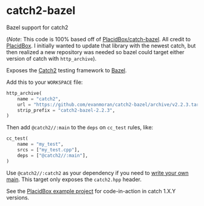 # catch2-bazel
Bazel support for catch2

(*Note*: This code is 100% based off of [PlacidBox/catch-bazel](https://github.com/PlacidBox/catch-bazel). All credit to [PlacidBox](https://github.com/PlacidBox/). I initially wanted to update that library with the newest catch, but then realized a new repository was needed so bazel could target either version of catch with `http_archive`).

Exposes the [Catch2](https://github.com/catchorg/Catch2) testing framework to
[Bazel](https://bazel.build/).

Add this to your `WORKSPACE` file:

```py
http_archive(
    name = "catch2",
    url = "https://github.com/evanmoran/catch2-bazel/archive/v2.2.3.tar.gz",
    strip_prefix = "catch2-bazel-2.2.3",
)
```

Then add `@catch2//:main` to the `deps` on `cc_test` rules, like:

```py
cc_test(
    name = "my_test",
    srcs = ["my_test.cpp"],
    deps = ["@catch2//:main"],
)
```

Use `@catch2//:catch2` as your dependency  if you need to [write your own main](https://github.com/philsquared/Catch/blob/master/docs/own-main.md#let-catch-take-full-control-of-args-and-config).
This target only exposes the `catch2.hpp` header.

See the [PlacidBox example project](https://github.com/PlacidBox/catch-bazel-example) for code-in-action in catch 1.X.Y versions.



